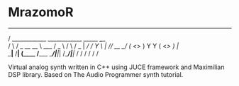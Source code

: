 # MrazomoR
                                                                                                                  
   _____                                          __________ 
  /     \____________  ____________   _____   ____\______   \
 /  \ /  \_  __ \__  \ \___   /  _ \ /     \ /  _ \|       _/
/    Y    \  | \// __ \_/    (  <_> )  Y Y  (  <_> )    |   \
\____|__  /__|  (____  /_____ \____/|__|_|  /\____/|____|_  /
        \/           \/      \/           \/              \/                           
                                                     
Virtual analog synth written in C++ using JUCE framework and Maximilian DSP library. 
Based on The Audio Programmer synth tutorial.
